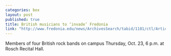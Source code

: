 ```yaml
---
categories: box
layout: post
published: true
title: British musicians to ‘invade’ Fredonia
link: "http://www.fredonia.edu/news/ArchivesSearch/tabid/1101/ctl/ArticleView/mid/1878/articleId/5014/British_musicians_to_invade_Fredonia.aspx"
---
```


Members of four British rock bands on campus Thursday, Oct. 23, 6 p.m. at Rosch Recital Hall.
